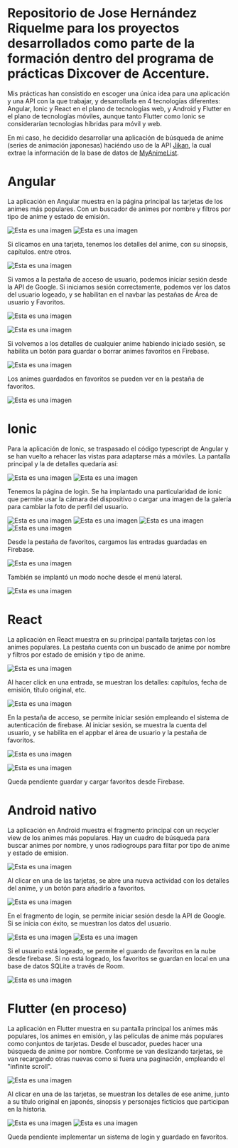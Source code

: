 # Repositorio de Jose Hernández Riquelme para los proyectos desarrollados como parte de la formación dentro del programa de prácticas Dixcover de Accenture.

Mis prácticas han consistido en escoger una única idea para una aplicación y una API con la que trabajar, y desarrollarla en 4 tecnologías diferentes: Angular, Ionic y React en el plano de tecnologías web, y Android y Flutter en el plano de tecnologías móviles, aunque tanto Flutter como Ionic se considerarían tecnologias híbridas para móvil y web.

En mi caso, he decidido desarrollar una aplicación de búsqueda de anime (series de animación japonesas) haciéndo uso de la API [Jikan](https://jikan.moe/), la cual extrae la información de la base de datos de [MyAnimeList](https://myanimelist.net/).

# Angular
La aplicación en Angular muestra en la página principal las tarjetas de los animes más populares. Con un buscador de animes por nombre y filtros por tipo de anime y estado de emisión.

![Esta es una imagen](/ImagenesDemo/Angular/Angular01.png) 
![Esta es una imagen](/ImagenesDemo/Angular/Angular01_02.png) 

Si clicamos en una tarjeta, tenemos los detalles del anime, con su sinopsis, capítulos. entre otros.

![Esta es una imagen](/ImagenesDemo/Angular/Angular02.png) 

Si vamos a la pestaña de acceso de usuario, podemos iniciar sesión desde la API de Google. Si iniciamos sesión correctamente, podemos ver los datos del usuario logeado, y se habilitan en el navbar las pestañas de Área de usuario y Favoritos.

![Esta es una imagen](/ImagenesDemo/Angular/Angular03.png) 

![Esta es una imagen](/ImagenesDemo/Angular/Angular04.png) 

Si volvemos a los detalles de cualquier anime habiendo iniciado sesión, se habilita un botón para guardar o borrar animes favoritos en Firebase.

![Esta es una imagen](/ImagenesDemo/Angular/Angular05.png) 

Los animes guardados en favoritos se pueden ver en la pestaña de favoritos.

![Esta es una imagen](/ImagenesDemo/Angular/Angular06.png) 

# Ionic
Para la aplicación de Ionic, se traspasado el código typescript de Angular y se han vuelto a rehacer las vistas para adaptarse más a móviles. La pantalla principal y la de detalles quedaría así:

![Esta es una imagen](/ImagenesDemo/Ionic/Ionic01.png) ![Esta es una imagen](/ImagenesDemo/Ionic/Ionic02.png) 

Tenemos la página de login. Se ha implantado una particularidad de ionic que permite usar la cámara del dispositivo o cargar una imagen de la galería para cambiar la foto de perfil del usuario.

![Esta es una imagen](/ImagenesDemo/Ionic/Ionic03.png) ![Esta es una imagen](/ImagenesDemo/Ionic/Ionic04.png) ![Esta es una imagen](/ImagenesDemo/Ionic/Ionic05.png) ![Esta es una imagen](/ImagenesDemo/Ionic/Ionic06.png) 

Desde la pestaña de favoritos, cargamos las entradas guardadas en Firebase.

![Esta es una imagen](/ImagenesDemo/Ionic/Ionic07.png) 

También se implantó un modo noche desde el menú lateral.

![Esta es una imagen](/ImagenesDemo/Ionic/Ionic08.png) 

# React
La aplicación en React muestra en su principal pantalla tarjetas con los animes populares. La pestaña cuenta con un buscado de anime por nombre y filtros por estado de emisión y tipo de anime.

![Esta es una imagen](/ImagenesDemo/React/React01.png) 

Al hacer click en una entrada, se muestran los detalles: capítulos, fecha de emisión, título original, etc.

![Esta es una imagen](/ImagenesDemo/React/React02.png) 

En la pestaña de acceso, se permite iniciar sesión empleando el sistema de autenticación de firebase. Al iniciar sesión, se muestra la cuenta del usuario, y se habilita en el appbar el área de usuario y la pestaña de favoritos.

![Esta es una imagen](/ImagenesDemo/React/React03.png) 

![Esta es una imagen](/ImagenesDemo/React/React04.png) 

Queda pendiente guardar y cargar favoritos desde Firebase.

# Android nativo
La aplicación en Android muestra el fragmento principal con un recycler view de los animes más populares. Hay un cuadro de búsqueda para buscar animes por nombre, y unos radiogroups para filtar por tipo de anime y estado de emision.

![Esta es una imagen](/ImagenesDemo/Android/Android01.png) 

Al clicar en una de las tarjetas, se abre una nueva actividad con los detalles del anime, y un botón para añadirlo a favoritos.

![Esta es una imagen](/ImagenesDemo/Android/Android02.png) 

En el fragmento de login, se permite iniciar sesión desde la API de Google. Si se inicia con éxito, se muestran los datos del usuario.

![Esta es una imagen](/ImagenesDemo/Android/Android03.png) ![Esta es una imagen](/ImagenesDemo/Android/Android04.png) 

Si el usuario está logeado, se permite el guardo de favoritos en la nube desde firebase. Si no está logeado, los favoritos se guardan en local en una base de datos SQLite a través de Room.

![Esta es una imagen](/ImagenesDemo/Android/Android05.png) 


# Flutter (en proceso)
La aplicación en Flutter muestra en su pantalla principal los animes más populares, los animes en emisión, y las películas de anime más populares como conjuntos de tarjetas. Desde el buscador, puedes hacer una búsqueda de anime por nombre. 
Conforme se van deslizando tarjetas, se van recargando otras nuevas como si fuera una paginación, empleando el "infinite scroll".

![Esta es una imagen](/ImagenesDemo/Flutter/Flutter00.png) 

Al clicar en una de las tarjetas, se muestran los detalles de ese anime, junto a su título original en japonés, sinopsis y personajes ficticios que participan en la historia.

 ![Esta es una imagen](/ImagenesDemo/Flutter/Flutter02.png) ![Esta es una imagen](/ImagenesDemo/Flutter/Flutter03.png)

Queda pendiente implementar un sistema de login y guardado en favoritos.



